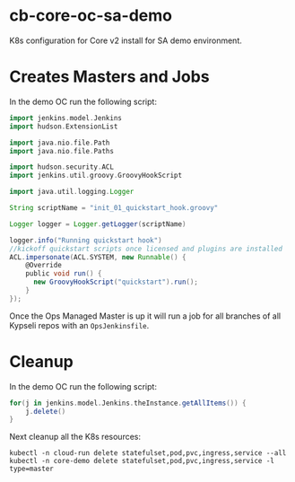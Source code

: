 # cb-core-oc-sa-demo
K8s configuration for Core v2 install for SA demo environment.

# Creates Masters and Jobs

In the demo OC run the following script:

```groovy
import jenkins.model.Jenkins
import hudson.ExtensionList

import java.nio.file.Path
import java.nio.file.Paths

import hudson.security.ACL
import jenkins.util.groovy.GroovyHookScript

import java.util.logging.Logger

String scriptName = "init_01_quickstart_hook.groovy"

Logger logger = Logger.getLogger(scriptName)

logger.info("Running quickstart hook")
//kickoff quickstart scripts once licensed and plugins are installed
ACL.impersonate(ACL.SYSTEM, new Runnable() {
    @Override
    public void run() {
      new GroovyHookScript("quickstart").run();
    }
});
```
Once the Ops Managed Master is up it will run a job for all branches of all Kypseli repos with an `OpsJenkinsfile`.

# Cleanup

In the demo OC run the following script:

```groovy
for(j in jenkins.model.Jenkins.theInstance.getAllItems()) {
    j.delete()
}
```
Next cleanup all the K8s resources:

```
kubectl -n cloud-run delete statefulset,pod,pvc,ingress,service --all
kubectl -n core-demo delete statefulset,pod,pvc,ingress,service -l type=master
```
